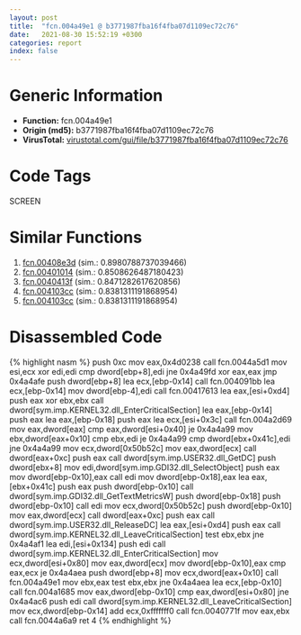 ```yaml
---
layout: post
title:  "fcn.004a49e1 @ b3771987fba16f4fba07d1109ec72c76"
date:   2021-08-30 15:52:19 +0300
categories: report
index: false
---
```


# Generic Information
- **Function:** fcn.004a49e1
- **Origin (md5):** b3771987fba16f4fba07d1109ec72c76
- **VirusTotal:** [virustotal.com/gui/file/b3771987fba16f4fba07d1109ec72c76][virustotal_ref]

# Code Tags
<span class="tag" id="SCREEN">SCREEN</span>


# Similar Functions

1. [fcn.00408e3d][similar_1_ref] (sim.: 0.8980788737039466)
2. [fcn.00401014][similar_2_ref] (sim.: 0.8508626487180423)
3. [fcn.0040413f][similar_3_ref] (sim.: 0.8471282617620856)
4. [fcn.004103cc][similar_4_ref] (sim.: 0.8381311191868954)
5. [fcn.004103cc][similar_5_ref] (sim.: 0.8381311191868954)


# Disassembled Code

{% highlight nasm %}
push 0xc
mov eax,0x4d0238
call fcn.0044a5d1
mov esi,ecx
xor edi,edi
cmp dword[ebp+8],edi
jne 0x4a49fd
xor eax,eax
jmp 0x4a4afe
push dword[ebp+8]
lea ecx,[ebp-0x14]
call fcn.004091bb
lea ecx,[ebp-0x14]
mov dword[ebp-4],edi
call fcn.00417613
lea eax,[esi+0xd4]
push eax
xor ebx,ebx
call dword[sym.imp.KERNEL32.dll_EnterCriticalSection]
lea eax,[ebp-0x14]
push eax
lea eax,[ebp-0x18]
push eax
lea ecx,[esi+0x3c]
call fcn.004a2d69
mov eax,dword[eax]
cmp eax,dword[esi+0x40]
je 0x4a4a99
mov ebx,dword[eax+0x10]
cmp ebx,edi
je 0x4a4a99
cmp dword[ebx+0x41c],edi
jne 0x4a4a99
mov ecx,dword[0x50b52c]
mov eax,dword[ecx]
call dword[eax+0xc]
push eax
call dword[sym.imp.USER32.dll_GetDC]
push dword[ebx+8]
mov edi,dword[sym.imp.GDI32.dll_SelectObject]
push eax
mov dword[ebp-0x10],eax
call edi
mov dword[ebp-0x18],eax
lea eax,[ebx+0x41c]
push eax
push dword[ebp-0x10]
call dword[sym.imp.GDI32.dll_GetTextMetricsW]
push dword[ebp-0x18]
push dword[ebp-0x10]
call edi
mov ecx,dword[0x50b52c]
push dword[ebp-0x10]
mov eax,dword[ecx]
call dword[eax+0xc]
push eax
call dword[sym.imp.USER32.dll_ReleaseDC]
lea eax,[esi+0xd4]
push eax
call dword[sym.imp.KERNEL32.dll_LeaveCriticalSection]
test ebx,ebx
jne 0x4a4af1
lea edi,[esi+0x134]
push edi
call dword[sym.imp.KERNEL32.dll_EnterCriticalSection]
mov ecx,dword[esi+0x80]
mov eax,dword[ecx]
mov dword[ebp-0x10],eax
cmp eax,ecx
je 0x4a4aea
push dword[ebp+8]
mov ecx,dword[eax+0x10]
call fcn.004a49e1
mov ebx,eax
test ebx,ebx
jne 0x4a4aea
lea ecx,[ebp-0x10]
call fcn.004a1685
mov eax,dword[ebp-0x10]
cmp eax,dword[esi+0x80]
jne 0x4a4ac6
push edi
call dword[sym.imp.KERNEL32.dll_LeaveCriticalSection]
mov ecx,dword[ebp-0x14]
add ecx,0xfffffff0
call fcn.0040771f
mov eax,ebx
call fcn.0044a6a9
ret 4
{% endhighlight %}


[similar_1_ref]: /report/fcn.00408e3d@b3771987fba16f4fba07d1109ec72c76
[similar_2_ref]: /report/fcn.00401014@de21a548b66aa6c0b17491b6a31e14fa
[similar_3_ref]: /report/fcn.0040413f@1123b7aa5760238fe93045e585b8234c
[similar_4_ref]: /report/fcn.004103cc@e83552e81a6f265fd7baa50402d3d47d
[similar_5_ref]: /report/fcn.004103cc@44a756939733df3681808b122b91651f
[virustotal_ref]: https://www.virustotal.com/gui/file/b3771987fba16f4fba07d1109ec72c76